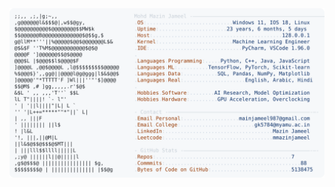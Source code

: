 <picture>
  <source srcset="https://raw.githubusercontent.com/mmazinjameel/mmazinjameel/main/dark_mode.svg?v=1746845904" media="(prefers-color-scheme: dark)">
  <img src="https://raw.githubusercontent.com/mmazinjameel/mmazinjameel/main/light_mode.svg?v=1746845904">
</picture>
